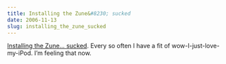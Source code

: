 ```yaml
---
title: Installing the Zune&#8230; sucked
date: 2006-11-13
slug: installing_the_zune_sucked
---
```

<p><a href="http://www.engadget.com/2006/11/13/installing-the-zune-sucked/">Installing the Zune&#8230; sucked</a>. Every so often I have a fit of wow-I-just-love-my-iPod. I&#8217;m feeling that now.</p>